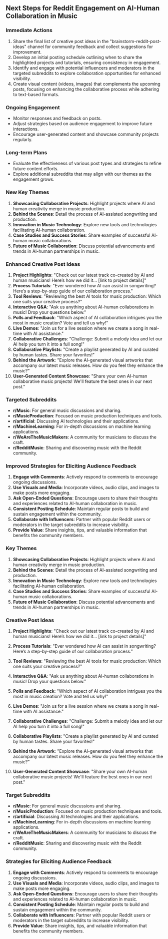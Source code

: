 

## Next Steps for Reddit Engagement on AI-Human Collaboration in Music

### Immediate Actions
1. Share the final list of creative post ideas in the "brainstorm-reddit-post-ideas" channel for community feedback and collect suggestions for improvement.
2. Develop an initial posting schedule outlining when to share the highlighted projects and tutorials, ensuring consistency in engagement.
3. Identify and engage with potential influencers and moderators in the targeted subreddits to explore collaboration opportunities for enhanced visibility.
4. Create visual content (videos, images) that complements the upcoming posts, focusing on enhancing the collaborative process while adhering to text-based formats.

### Ongoing Engagement
- Monitor responses and feedback on posts.
- Adjust strategies based on audience engagement to improve future interactions.
- Encourage user-generated content and showcase community projects regularly.

### Long-term Plans
- Evaluate the effectiveness of various post types and strategies to refine future content efforts.
- Explore additional subreddits that may align with our themes as the engagement grows.

### New Key Themes
1. **Showcasing Collaborative Projects**: Highlight projects where AI and human creativity merge in music production.
2. **Behind the Scenes**: Detail the process of AI-assisted songwriting and production.
3. **Innovation in Music Technology**: Explore new tools and technologies facilitating AI-human collaboration.
4. **Case Studies and Success Stories**: Share examples of successful AI-human music collaborations.
5. **Future of Music Collaboration**: Discuss potential advancements and trends in AI-human partnerships in music.

### Enhanced Creative Post Ideas
1. **Project Highlights**: "Check out our latest track co-created by AI and human musicians! Here’s how we did it… [link to project details]"
2. **Process Tutorials**: "Ever wondered how AI can assist in songwriting? Here’s a step-by-step guide of our collaboration process."
3. **Tool Reviews**: "Reviewing the best AI tools for music production: Which one suits your creative process?"
4. **Interactive Q&A**: "Ask us anything about AI-human collaborations in music! Drop your questions below."
5. **Polls and Feedback**: "Which aspect of AI collaboration intrigues you the most in music creation? Vote and tell us why!"
6. **Live Demos**: "Join us for a live session where we create a song in real-time with AI assistance."
7. **Collaborative Challenges**: "Challenge: Submit a melody idea and let our AI help you turn it into a full song!"
8. **Collaborative Playlists**: "Create a playlist generated by AI and curated by human tastes. Share your favorites!"
9. **Behind the Artwork**: "Explore the AI-generated visual artworks that accompany our latest music releases. How do you feel they enhance the music?"
10. **User-Generated Content Showcase**: "Share your own AI-human collaborative music projects! We'll feature the best ones in our next post."

### Targeted Subreddits
- **r/Music**: For general music discussions and sharing.
- **r/MusicProduction**: Focused on music production techniques and tools.
- **r/artificial**: Discussing AI technologies and their applications.
- **r/MachineLearning**: For in-depth discussions on machine learning applications.
- **r/WeAreTheMusicMakers**: A community for musicians to discuss the craft.
- **r/RedditMusic**: Sharing and discovering music with the Reddit community.

### Improved Strategies for Eliciting Audience Feedback
1. **Engage with Comments**: Actively respond to comments to encourage ongoing discussions.
2. **Use Visuals and Media**: Incorporate videos, audio clips, and images to make posts more engaging.
3. **Ask Open-Ended Questions**: Encourage users to share their thoughts and experiences related to AI-human collaboration in music.
4. **Consistent Posting Schedule**: Maintain regular posts to build and sustain engagement within the community.
5. **Collaborate with Influencers**: Partner with popular Reddit users or moderators in the target subreddits to increase visibility.
6. **Provide Value**: Share insights, tips, and valuable information that benefits the community members.

### Key Themes
1. **Showcasing Collaborative Projects**: Highlight projects where AI and human creativity merge in music production.
2. **Behind the Scenes**: Detail the process of AI-assisted songwriting and production.
3. **Innovation in Music Technology**: Explore new tools and technologies facilitating AI-human collaboration.
4. **Case Studies and Success Stories**: Share examples of successful AI-human music collaborations.
5. **Future of Music Collaboration**: Discuss potential advancements and trends in AI-human partnerships in music.

### Creative Post Ideas
1. **Project Highlights**: "Check out our latest track co-created by AI and human musicians! Here’s how we did it… [link to project details]"
2. **Process Tutorials**: "Ever wondered how AI can assist in songwriting? Here’s a step-by-step guide of our collaboration process."
3. **Tool Reviews**: "Reviewing the best AI tools for music production: Which one suits your creative process?"
4. **Interactive Q&A**: "Ask us anything about AI-human collaborations in music! Drop your questions below."
5. **Polls and Feedback**: "Which aspect of AI collaboration intrigues you the most in music creation? Vote and tell us why!"
6. **Live Demos**: "Join us for a live session where we create a song in real-time with AI assistance."
7. **Collaborative Challenges**: "Challenge: Submit a melody idea and let our AI help you turn it into a full song!"
    
8. **Collaborative Playlists**: "Create a playlist generated by AI and curated by human tastes. Share your favorites!"
9. **Behind the Artwork**: "Explore the AI-generated visual artworks that accompany our latest music releases. How do you feel they enhance the music?"
10. **User-Generated Content Showcase**: "Share your own AI-human collaborative music projects! We'll feature the best ones in our next post."

### Target Subreddits
- **r/Music**: For general music discussions and sharing.
- **r/MusicProduction**: Focused on music production techniques and tools.
- **r/artificial**: Discussing AI technologies and their applications.
- **r/MachineLearning**: For in-depth discussions on machine learning applications.
- **r/WeAreTheMusicMakers**: A community for musicians to discuss the craft.
- **r/RedditMusic**: Sharing and discovering music with the Reddit community.

### Strategies for Eliciting Audience Feedback
1. **Engage with Comments**: Actively respond to comments to encourage ongoing discussions.
2. **Use Visuals and Media**: Incorporate videos, audio clips, and images to make posts more engaging.
3. **Ask Open-Ended Questions**: Encourage users to share their thoughts and experiences related to AI-human collaboration in music.
4. **Consistent Posting Schedule**: Maintain regular posts to build and sustain engagement within the community.
5. **Collaborate with Influencers**: Partner with popular Reddit users or moderators in the target subreddits to increase visibility.
6. **Provide Value**: Share insights, tips, and valuable information that benefits the community members.